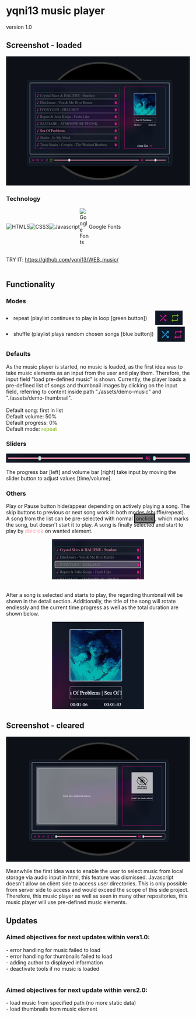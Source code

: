 # yqni13 music player
version 1.0

## Screenshot - loaded

<img src="./assets/readme_img/player_loaded.png.jpg" alt="music player loaded">



### Technology 

<div style="display:flex; align-items:center;">
    <img alt="HTML5" src="https://img.shields.io/badge/-HTML5-E44D26?style=flat&logo=html5&logoColor=white">
    <img alt="CSS3" src="https://img.shields.io/badge/-CSS3-2965f1?style=flat&logo=css3&logoColor=white">
    <img alt="Javascript" src="https://img.shields.io/badge/-JavaScript-F0DB4F?style=flat&logo=javascript&logoColor=white">
    <img alt="Google Fonts" src="https://external-content.duckduckgo.com/iu/?u=https%3A%2F%2Flogos-world.net%2Fwp-content%2Fuploads%2F2021%2F03%2FGoogle-Fonts-Logo.png&f=1&nofb=1&ipt=570b1eadbf10850285149faa90b47496e415ec5daf70efb973248c194025a6a5&ipo=images" style="height:auto; width:5%">Google Fonts
</div>
<br>

TRY IT: https://github.com/yqni13/WEB_music/
<br><br>

## Functionality

### Modes

<div style="display:inline;align-items:center;">
    <li>
        <span style="padding-right:22px">repeat (playlist continues to play in loop [green button])</span><img src="./assets/readme_img/repeat-mode.jpg" style="height:auto;width:15%;vertical-align:middle;padding-bottom:5px">
    </li>
    <li>
        <span style="padding-right:10px">shuffle (playlist plays random chosen songs [blue button])</span><img src="./assets/readme_img/shuffle-mode.jpg" style="height:auto;width:15%;vertical-align:middle">
    </li>
</div>

### Defaults

<p>
    As the music player is started, no music is loaded, as the first idea was to take music elements as an input from the user and play them. Therefore, the input field "load pre-defined music" is shown. Currently, the player loads a pre-defined list of songs and thumbnail images by clicking on the input field, referring to content inside path "./assets/demo-music" and "./assets/demo-thumbnail".<br><br>
    Default song: first in list<br>
    Default volume: 50%<br>
    Default progress: 0%<br>
    Default mode: <span style="color:#77B300">repeat</span>
</p>

### Sliders

<img src="./assets/readme_img/sliders.jpg">
<p>
    The progress bar [left] and volume bar [right] take input by moving the slider button to adjust values [time/volume].
</p>

### Others


<p>
    Play or Pause button hide/appear depending on actively playing a song. The skip buttons to previous or next song work in both modes (shuffle/repeat). A song from the list can be pre-selected with normal <span style="border-style:solid;padding:2px;background-color:grey">onclick</span>, which marks the song, but doesn't start it to play. A song is finally selected and start to play by <span style="color:#ff96ab">dblclick</span> on wanted element.
</p>
<div style="text-align:center"><img src="./assets/readme_img/list-view.jpg" style="width:50%;"></div><br>
<p>
    After a song is selected and starts to play, the regarding thumbnail will be shown in the detail section. Additionally, the title of the song will rotate endlessly and the current time progress as well as the total duration are shown below.
</p>
<div style="text-align:center"><img src="./assets/readme_img/detail-view.jpg" style="width:50%;"></div>

## Screenshot - cleared

<img src="./assets/readme_img/player_preloaded.png.jpg" alt="music player cleared">

<p>
    Meanwhile the first idea was to enable the user to select music from local storage via audio input in html, this feature was dismissed. Javascript doesn't allow on client side to access user directories. This is only possible from server side to access and would exceed the scope of this side project. Therefore, this music player as well as seen in many other repositories, this music player will use pre-defined music elements.
</p>

## Updates

### Aimed objectives for next updates within vers1.0:
<p>
    <span>- error handling for music failed to load</span><br>
    <span>- error handling for thumbnails failed to load</span><br>
    <span>- adding author to displayed information</span><br>
    <span>- deactivate tools if no music is loaded</span><br><br>
</p>

### Aimed objectives for next update within vers2.0:
<p>
    <span>- load music from specified path (no more static data)</span><br>
    <span>- load thumbnails from music element</span><br>
</p>